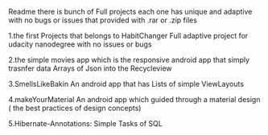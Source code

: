  Readme there is bunch of Full projects each one has unique and adaptive with no bugs or issues that provided with .rar or .zip files


1.the first Projects that belongs to HabitChanger Full adaptive project for udacity nanodegree with no issues or bugs 

2.the simple movies app which is the responsive android app that simply trasnfer data Arrays of Json into the Recycleview


3.SmellsLikeBakin An android app that has Lists of simple ViewLayouts

4.makeYourMaterial An android app which guided through a material design ( the best practices of design concepts)

5.Hibernate-Annotations: Simple Tasks of SQL





